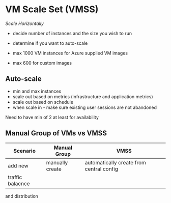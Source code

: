 # VM Scale Set (VMSS)

*Scale Horizontally*


* decide number of instances and the size you wish to run
* determine if you want to auto-scale

* max 1000 VM instances for Azure supplied VM images
* max 600 for custom images

## Auto-scale

* min and max instances
* scale out based on metrics (infrastructure and application metrics)
* scale out based on schedule
* when scale in - make sure existing user sessions are not abandoned

Need to have min of 2 at least for availability


## Manual Group of VMs vs VMSS

| Scenario | Manual Group | VMSS |
|--         |--             |--     |
|add new | manually create| automatically create from central config|
|traffic balacnce 
and distribution

